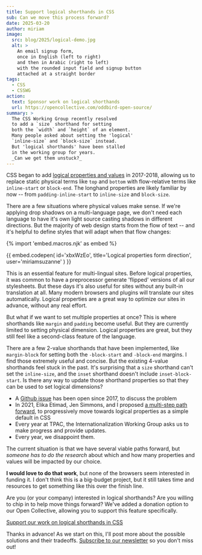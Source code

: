 ```yaml
---
title: Support logical shorthands in CSS
sub: Can we move this process forward?
date: 2025-03-20
author: miriam
image:
  src: blog/2025/logical-demo.jpg
  alt: >
    An email signup form,
    once in English (left to right)
    and then in Arabic (right to left)
    with the rounded input field and signup button
    attached at a straight border
tags:
  - CSS
  - CSSWG
action:
  text: Sponsor work on logical shorthands
  url: https://opencollective.com/oddbird-open-source/
summary: >
  The CSS Working Group recently resolved
  to add a `size` shorthand for setting
  both the `width` and `height` of an element.
  Many people asked about setting the 'logical'
  `inline-size` and `block-size` instead.
  But 'logical shorthands' have been stalled
  in the working group for years.
  _Can we get them unstuck?_
---
```


CSS began to add
[logical properties and values](https://www.w3.org/TR/css-logical-1/)
in 2017-2018,
allowing us to replace
static physical terms like `top` and `bottom`
with flow-relative terms like `inline-start` or `block-end`.
The longhand properties are likely familiar by now --
from `padding-inline-start` to `inline-size` and `block-size`.

There are a few situations
where physical values make sense.
If we're applying drop shadows on a multi-language page,
we don't need each language to have it's own
light source casting shadows in different directions.
But the majority of web design starts
from the flow of text --
and it's helpful to define styles
that will adapt when that flow changes:

{% import 'embed.macros.njk' as embed %}

{{ embed.codepen(
  id='xbxWzEo',
  title='Logical properties form direction',
  user='miriamsuzanne'
) }}

This is an essential feature for multi-lingual sites.
Before logical properties,
it was common to have a preprocessor generate 'flipped' versions
of all our stylesheets.
But these days it's also useful for sites
without any built-in translation at all.
Many modern browsers and plugins
will translate our sites automatically.
Logical properties are a great way
to optimize our sites in advance,
without any real effort.

But what if we want to set
multiple properties at once?
This is where shorthands
like `margin` and `padding` become useful.
But they are currently limited
to setting physical dimension.
Logical properties are great,
but they still feel like a second-class
feature of the language.

There are a few 2-value shorthands
that have been implemented,
like `margin-block` for setting both
the `-block-start` and `-block-end` margins.
I find those extremely useful and concise.
But the existing 4-value shorthands feel stuck in the past.
It's surprising that a `size` shorthand
can't set the `inline-size`,
and the `inset` shorthand doesn't include `inset-block-start`.
Is there any way to update those shorthand properties
so that they can be used to set logical dimensions?

- A [Github issue](https://github.com/w3c/csswg-drafts/issues/1282)
  has been open since 2017,
  to discuss the problem
- In 2021, Elika Etimad, Jen Simmons, and I
  proposed [a multi-step path forward](https://github.com/w3c/csswg-drafts/issues/1282#issuecomment-952428897),
  to progressively move towards logical properties
  as a simple default in CSS
- Every year at TPAC,
  the Internationalization Working Group
  asks us to make progress and provide updates.
- Every year, we disappoint them.

The current situation
is that we have several viable paths forward,
but _someone has to do the research_
about which and how many properties and values
will be impacted by our choice.

**I would love to do that work**,
but none of the browsers seem interested in funding it.
I don't think this is a big-budget project,
but it still takes time and resources
to get something like this over the finish line.

Are you (or your company) interested in logical shorthands?
Are you willing to chip in
to help move things forward?
We've added a donation option to our Open Collective,
allowing you to support this feature specifically.

[Support our work on logical shorthands in CSS](https://opencollective.com/oddbird-open-source/contribute/css-logical-shorthands-86141)

Thanks in advance!
As we start on this,
I'll post more about the possible solutions
and their tradeoffs.
[Subscribe to our newsletter](/oddnews/)
so you don't miss out!
